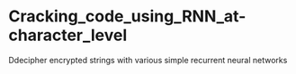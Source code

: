 # Cracking_code_using_RNN_at-character_level
Ddecipher encrypted strings with various simple recurrent neural networks
